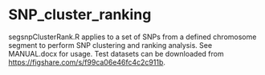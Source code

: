 # SNP_cluster_ranking
segsnpClusterRank.R applies to a set of SNPs from a defined chromosome segment to perform SNP clustering and ranking analysis. See MANUAL.docx for usage. Test datasets can be downloaded from https://figshare.com/s/f99ca06e46fc4c2c911b. 
